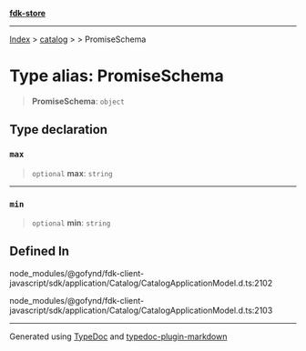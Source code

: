 [**fdk-store**](../../../README.md)
***

[Index](../../../API.md) > [catalog](../../README.md) > [<internal>](../README.md) > PromiseSchema

# Type alias: PromiseSchema

> **PromiseSchema**: `object`

## Type declaration

### `max`

> `optional` **max**: `string`

***

### `min`

> `optional` **min**: `string`

## Defined In

node\_modules/@gofynd/fdk-client-javascript/sdk/application/Catalog/CatalogApplicationModel.d.ts:2102

node\_modules/@gofynd/fdk-client-javascript/sdk/application/Catalog/CatalogApplicationModel.d.ts:2103

***
Generated using [TypeDoc](https://typedoc.org/) and [typedoc-plugin-markdown](https://www.npmjs.com/package/typedoc-plugin-markdown)
